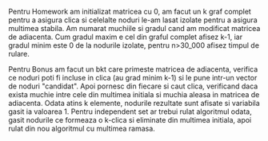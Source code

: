 Pentru Homework am initializat matricea cu 0, am facut un k graf complet pentru a asigura clica si celelalte noduri le-am lasat izolate pentru a asigura multimea stabila. Am numarat muchiile si gradul cand am modificat matricea de adiacenta. Cum gradul maxim e cel din graful complet afisez k-1, iar gradul minim este 0 de la nodurile izolate, pentru n>30_000 afisez timpul de rulare.

Pentru Bonus am facut un bkt care primeste matricea de adiacenta, verifica ce noduri poti fi incluse in clica (au grad minim k-1) si le pune intr-un vector de noduri "candidat". Apoi pornesc din fiecare si caut clica, verificand daca exista muchie intre cele din multimea initiala si muchia aleasa in matricea de adiacenta. Odata atins k elemente, nodurile rezultate sunt afisate si variabila gasit ia valoarea 1. Pentru independent set ar trebui rulat algoritmul odata, gasit nodurile ce formeaza o k-clica si eliminate din multimea initiala, apoi rulat din nou algoritmul cu multimea ramasa.